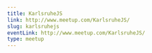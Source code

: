 ```yaml
---
title: KarlsruheJS
link: http://www.meetup.com/KarlsruheJS/
slug: karlsruhejs
eventLink: http://www.meetup.com/KarlsruheJS/
type: meetup
---
```

